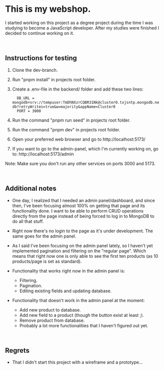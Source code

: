 # This is my webshop.

I started working on this project as a degree project during the time I was studying to become a JavaScript developer. After my studies were finished I decided to continue working on it.

<br>

## Instructions for testing

1. Clone the dev-branch.

2. Run "pnpm install" in projects root folder.
   
3. Create a .env-file in the backend/ folder and add these two lines:

         DB_URL = mongodb+srv://tempuser:TmDhNXzrCQBR31Nk@cluster0.txjsntp.mongodb.net/webshop-db?retryWrites=true&w=majority&appName=Cluster0
         PORT = 3000

4. Run the command "pnpm run seed" in projects root folder.

5. Run the command "pnpm dev" in projects root folder.

6. Open your preferred web browser and go to http://localhost:5173/

7. If you want to go to the admin-panel, which I'm currently working on, go to: http://localhost:5173/admin

Note: Make sure you don't run any other services on ports 3000 and 5173.

<br>

## Additional notes

* One day, I realized that I needed an admin panel/dashboard, and since then, I've been focusing almost 100% on getting that page and its functionality done.
  I want to be able to perform CRUD operations directly from the page instead of being forced to log in to MongoDB to do all that stuff.

* Right now there's no login to the page as it's under development. The same goes for the admin panel.

* As I said I've been focusing on the admin panel lately, so I haven't yet implemented pagination and filtering on the "regular page". Which means
  that right now one is only able to see the first ten products (as 10 products/page is set as standard).

* Functionality that works right now in the admin panel is:
  - Filtering.
  - Pagination.
  - Editing existing fields and updating database.
 
* Functionality that doesn't work in the admin panel at the moment:
  - Add new product to database.
  - Add new field to a product (though the button exist at least ;).
  - Remove product from database.
  - Probably a lot more functionalities that I haven't figured out yet.

<br>

## Regrets

* That I didn't start this project with a wireframe and a prototype...
